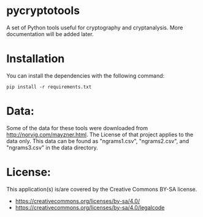 # pycryptotools

A set of Python tools useful for cryptography and cryptanalysis.  More documentation will be added later.

# Installation

You can install the dependencies with the following command:

```
pip install -r requirements.txt
```

# Data:

Some of the data for these tools were downloaded from http://norvig.com/mayzner.html.  The License of that project
applies to the data only.  This data can be found as "ngrams1.csv", "ngrams2.csv", and "ngrams3.csv" in the data
directory.

# License:

This application(s) is/are covered by the Creative Commons BY-SA license.

- https://creativecommons.org/licenses/by-sa/4.0/
- https://creativecommons.org/licenses/by-sa/4.0/legalcode

